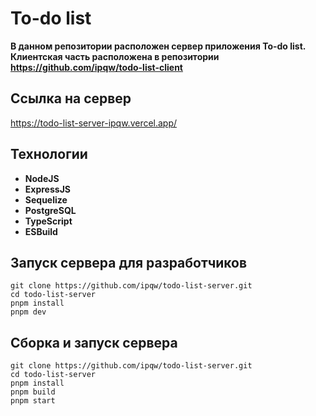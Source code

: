 # To-do list
**В данном репозитории расположен сервер приложения To-do list. 
Клиентская часть расположена в репозитории https://github.com/ipqw/todo-list-client**

## Ссылка на сервер
https://todo-list-server-ipqw.vercel.app/

## Технологии
 - **NodeJS**
 - **ExpressJS**
 - **Sequelize**
 - **PostgreSQL**
 - **TypeScript**
 - **ESBuild**

## Запуск сервера для разработчиков
```
git clone https://github.com/ipqw/todo-list-server.git
cd todo-list-server
pnpm install
pnpm dev
```

## Сборка и запуск сервера
```
git clone https://github.com/ipqw/todo-list-server.git
cd todo-list-server
pnpm install
pnpm build
pnpm start
```
